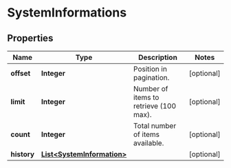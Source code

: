 
# SystemInformations

## Properties
Name | Type | Description | Notes
------------ | ------------- | ------------- | -------------
**offset** | **Integer** | Position in pagination. |  [optional]
**limit** | **Integer** | Number of items to retrieve (100 max). |  [optional]
**count** | **Integer** | Total number of items available. |  [optional]
**history** | [**List&lt;SystemInformation&gt;**](SystemInformation.md) |  |  [optional]




